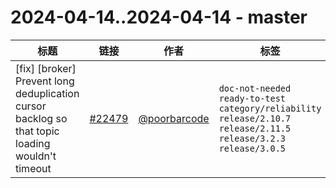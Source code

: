 # 2024-04-14..2024-04-14 - master
| 标题 | 链接 | 作者 | 标签 |
| - | :--: | :--: | - |
| [fix] [broker] Prevent long deduplication cursor backlog so that topic loading wouldn't timeout | [#22479](https://github.com/apache/pulsar/pull/22479) | [@poorbarcode](https://github.com/poorbarcode) | `doc-not-needed` `ready-to-test` `category/reliability` `release/2.10.7` `release/2.11.5` `release/3.2.3` `release/3.0.5`  | 
